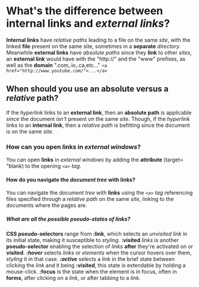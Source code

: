 # What's the difference between **internal links** and **_external links_**?

**Internal links** have _relative paths_ leading to a file on the same _site_, with the linked **file** present on the same site, sometimes in a **separate** _directory_. Meanwhile **external links** have _absolute paths_ since they **link** to other _sites_, an **external link** would have with the "http://" and the "www" prefixes, as well as the **domain** ".com,.io,.ca,etc..." `<a href="http://www.youtube.com/">...</a>`

## When should you use an **absolute** versus a _relative_ path?

If the _hyperlink_ links to an **external link**, then an **absolute path** is applicable since the document _isn't_ present on the same _site_. Though, if the _hyperlink_ links to an **internal link**, then a _relative path_ is befitting since the document is on the same _site_.

### How can you open **links** in _external windows_?

You can open **links** in _external windows_ by adding the **attribute** (target= "blank) to the opening `<a>` _tag_.

#### How do you navigate the _document tree_ with **links**?

You can navigate the _document tree_ with **links** using the `<a>` _tag_ referencing files specified through a _relative path_ on the same _site_, linking to the documents where the pages are.

##### What are all the possible **pseudo-states** of _links_?

**CSS pseudo-selectors** range from **:link**, which selects an _unvisited link_ in its initial state, making it susceptible to _styling_. **:visited** _links_ is another **pseudo-selector** enabling the selection of _links_ **after** they're activated on or **visited**. **_:hover_** selects _links_ or _elements_ when the cursor hovers over them, _styling_ it in that case. **_:active_** selects a _link_ in the brief state between clicking the _link_ and it being **:visited**, this state is extendable by holding a mouse-click. **:focus** is the state when the element is in focus, often in **forms**, after clicking on a _link_, or after tabbing to a _link_.
